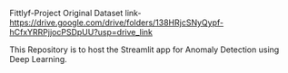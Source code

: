 Fittlyf-Project
Original Dataset link-https://drive.google.com/drive/folders/138HRjcSNyQypf-hCfxYRRPjjocPSDpUU?usp=drive_link

This Repository is to host the Streamlit app for Anomaly Detection using Deep Learning.
